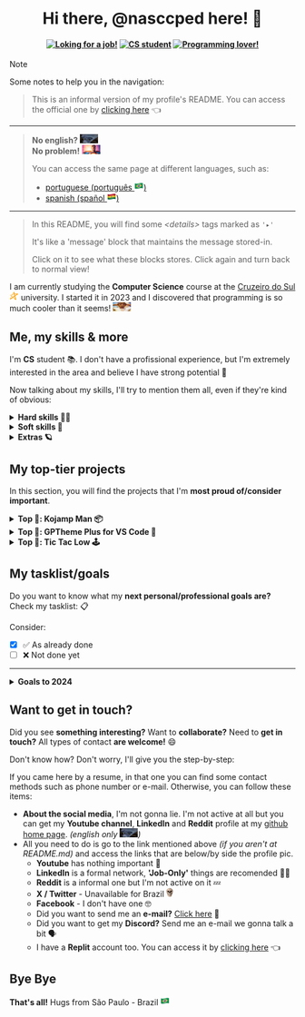 <!-- title and ----------------------------------------------------->
<h1 align="center">Hi there, @nasccped here! 👋</h1>

<!-- some centered badges -->
<h4 align="center">

[![Loking for a job!][loking-for-a-job-badge]](#)
[![CS student][student-badge]](#)
[![Programming lover!][prog-lov-badge]](#)

</h4>

<!-- some tips -->
> [!NOTE]
>
> Some notes to help you in the navigation:
>
> > This is an informal version of my profile's README. You can
> > access the official one by [clicking here][github-profile-link] 👈
>
> ---
>
> > **No english?** <img src="./assets/random-no_something_meme.jpg" style="height: 1rem; width: 2rem" alt="no english?"><br>
> > **No problem!** <img src="./assets/random-theres_a_starman.png" style="height: 1rem; width: 2rem" alt="no worry, son">
> >
> > You can access the same page at different languages, such as:
> > - [portuguese (português <img src="./assets/flag-brazil.png" style="height: 1rem" alt="Brazil flag">)][inf-readme-ptbr-link]
> > - [spanish  (spañol <img src="./assets/flag-bolivia.png" style="height: 1rem" alt="Bolivia flag">)][inf-readme-es-link]
>
> ---
>
> > In this README, you will find some _&lt;details&gt;_ tags marked as
> > `'▸'`
> >
> > It's like a 'message' block that maintains the message stored-in.
> >
> > Click on it to see what these blocks stores. Click again and turn
> > back to normal view!


<!-- description text ---------------------------------------------->
I am currently studying the **Computer Science** course at the
[Cruzeiro do Sul <img
src="./assets/logo-cruzeiro_do_sul.png"
style="height: 1rem"
alt="Cruzeiro do Sul logo">][cruzeiro-do-sul-link] university. I
started it in 2023 and I discovered that programming is so much
cooler than it seems! <img
src="./assets/random-surprised_guy.jpg"
style="height: 1rem; width: 2rem"
alt="surprised guy">



<!-- self explanatory ---------------------------------------------->
Me, my skills & more
--------------------

I'm **CS** student 📚. I don't have a profissional experience, but I'm
extremely interested in the area and believe I have strong
potential 🔭

Now talking about my skills, I'll try to mention them all, even if
they're kind of obvious:

<details>

<summary><strong>Hard skills 👷‍♂️</strong></summary><br>

- **Algorithms practices:** by learning programming, obviously I
learned how to structure an algorithm, its procedures, performing and
_'prettyness'_ of it 🔁
- **Data structure:** I've learned how to create, use and manipulate
different data types, _primitive ones_ (chars, numerics), _complex_
(arrays, list, linked list, stacks) and I'm still _learning others_
(binary tree, binary search tree, etc) 🧑‍🔬
- **Low level concept:** at **CS College**, I've learned a bunch of
concepts aplieds to [C lang][c-lang-link], such as pointers &
references, memory allocation ( <img src="./assets/random-skull.png"
style="height: 1rem" alt="dude"> 👈 by the way), **C** files and
**Header** files
- **Databases:** Relational database was learned too ([MySQL 🐬
only][mysql-link]), his concept and uses
- **OOP paradigm:** object-oriented programming and his concepts
(classes, objects, methods, attributes, inheritance, abstraction,
etc.) has been learned 🐕 (it was learned using [Java][java-link]
but works in any OOP Lang xD)
- **Web development and server integration:** I've learned a lil' bit
about vanilla HTML, CSS and JavaScript. I'm not a big fan of it but I
have a good idea of how they work 🌐. Also, learned how to integrate a
_'server-kind'_ to web pages using MySQL, PHP and a Apache, XAMPP
WampServer (☝️ this guy don't like web but want to learn a framework)
- **Versioning practices:** versioning projects during the
development it's one of the most important tasks to turn into a good
programmer. I have a good understanding about versioning 🏷️,
colaborating 🫂 and similars.

</details>

<details>

<summary><strong>Soft skills 🧠</strong></summary><br>

- **Analytical/critical thinking:** skill developed almost
automatically when we study programming, also, very important to
problem solving. 🎯
- **Self-didaction & constant learning:** When it comes to
technology, all the information we need is available on the internet.
Knowing how to make the most of it is essential to becoming a
successful programmer! 🧑‍💻
- **Problem Solving:** previously mentioned, problem solving is
basically the reason the programmer exists. Little time is spent
building new things but a lot is spent repairing the old ones. 🕰️
- **Comunication:** Regardless of the area in which you work, you
will only be able to be a good professional if you are able to
create, explain and support your ideas and arguments. Knowing how to
convince others through communication proves a lot about your
potential. 🗿

</details>

<details>

<summary><strong>Extras 🪐</strong></summary><br>

Things that are not so import but I still like to mention! 🗣️

Technologies that I have already had contact with:
- Python 🐍
- C 📠
- Java ☕
- Kotlin 🏝️
- MySQL 🐬
- Scripts 📓 _(Bash & Powershell)_
- Makefiles ⚒️
- Web 🌐 _(HTML, CSS, JS)_
- Rust 🦀 _(I'm still learning)_
- PHP 🐘
- Git 🏷️

What I like? _(job related)_
- programming ⌨️ _(obviously)_
- learn new things 📚
- beat my tasks ✅
- have my potential recognized 💪
- develop really, really, **REALLY** cool things 🎁
- contribute with all people around me 🤝

What I like too? _(non job related)_
- my friends 🫂
- draws ✏️
- arts 🖼️
- some games 🕹️
- music production 🎺
- animals 🦜

Not so important but some people say that I'm **funny** and
**responsible.** They like having me around 🗿

</details>



<!-- dedicated to my personal projects ----------------------------->
My top-tier projects
--------------------

<!-- details from projects table -->
In this section, you will find the projects that I'm **most proud
of/consider important**.

<!-- kojamp man -->
<details>

<summary><strong>Top 🥇: Kojamp Man 📦</strong></summary><br>

**Kojamp Man** is a **Kotlin 🏝️** and **Java ☕** Project Manager (like
[Gradle 🐘][gradle-link]) in a _'noob'_ version. While Gradle and
[Maven 🪶][maven-link] generates a giant environment to compile, run
and debug the project, Kojamp Man just generates the basic content
(`.git/`, `src/`, `Makefile`) to develope and run your project as
an academic one or something related 🏫

The project is currently at the beggining and receiving updates time
by time. You can get more info at the
[official github repository 🔗][kojamp-man-link]

</details>

<!-- gptheme plus -->
<details>

<summary><strong>Top 🥈: GPTheme Plus for VS Code 🎨</strong></summary><br>

**GPTheme Plus for VS Code** is a VS Code colorscheme extension based
on [Chat GPT][chat-gpt-link] code view. It's not a big achievement,
but I was proud of it 🫡

A short while ago, I started using [Neovim][neovim-link] as my **IDE**
and this made me work less on this project 🙁, but you can still get
more information by accessing the
[official github repository 👥][gptheme-plus-github-link] or the
[vscode marketplace 🛒][gptheme-plus-mrktplc-link] too...

</details>

<!-- tic tac low -->
<details>

<summary><strong>Top 🥉: Tic Tac Low 🕹️</strong></summary><br>

**Tic Tac Low** is a self-challenge game proposal inspired on the
`Tic Tac Toe` _(My first solo game developed at CS school)_. Read until
the end. It Worth 🥹

At first, I wanted to develop a game, but with some restrictions:

- Make a game in _Pygame_, _Java_, _Unreal_, _..._ it's easy a lot 💤.
Dude, I'm not a _programmer_ 👶, I'm a _**PRO**-grammer_ 🗿. I want to
do this **in the hardest lang that I've learned**. _(C was choosen
<img src="./assets/random-guy_at_war.gif"
style="height: 1rem; widht: 2rem"
alt="goofy war meme">)_
- **Libs**? **Generate window**? **Dependencies**? The only
dependency here will be the **binary**. The rest will be coded 🗿
- Everything will be **visualized** and **accessed** by the terminal
window. The game **is simple**, the implementation **is hard**.
That's the deal 🗿

So... **what's the problem? 🤓**

When I started the [Kojamp Man 📦][kojamp-man-link] development, I
ended up _leaving this project aside for a while_ ~~(the difficulty
in development also contributed)~~. I don't know if I'll go back to
developing this project any time soon, but I **intend to finish it
someday!** <img src="./assets/random-theres_a_starman.png"
style="height: 1rem; width: 2rem"
alt="there's a starman">

You can go to the project repo by clicking
[here][tic-tac-low-repo-link].

</details>



<!-- personal task list -------------------------------------------->
My tasklist/goals
-----------------

Do you want to know what my **next personal/professional goals are?**
Check my tasklist: 📋


Consider:
- [X] ✅ As already done
- [ ] ❌ Not done yet

---

<details>

<summary><strong>Goals to 2024</strong></summary><br>

- [X] Upload my first official VS Code extension 🧩
- [ ] Build some cool profile README 🌟
- [ ] Do several updates to [Kojamp Man][kojamp-man-link] project 🪛
- [ ] Get my first job as a programmer or something related 👨‍🏭
- [ ] Start a in-depth Rust-lang learning 🦀
- [ ] Maybe, turn back to [Tic Tac Low][tic-tac-low-repo-link] development 🕹️

</details>



<!-- contact ------------------------------------------------------->
Want to get in touch?
---------------------

Did you see **something interesting?** Want to **collaborate?** Need
to **get in touch?** All types of contact **are welcome!** 😄

Don't know how? Don't worry, I'll give you the step-by-step:

If you came here by a resume, in that one you can find some contact
methods such as phone number or e-mail. Otherwise, you can follow
these items:

- **About the social media**, I'm not gonna lie. I'm not active at
all but you can get my **Youtube channel**, **LinkedIn** and
**Reddit** profile at my [github home page][github-profile-link].
_(english only <img src="./assets/random-no_something_meme.jpg"
style="height: 1rem; width: 2rem"
alt="no english?">)_
- All you need to do is go to the link mentioned above _(if you
aren't at README.md)_ and access the links that are below/by side the
profile pic.
  - **Youtube** has nothing important 🤷
  - **LinkedIn** is a formal network, **'Job-Only'** things are
  recomended 🧑‍💼
  - **Reddit** is a informal one but I'm not active on it 💤
  - **X / Twitter** - Unavailable for Brazil <img
src="./assets/random-skull.png"
style="height: 1rem"
alt="dude...">
  - **Facebook** - I don't have one 🤓
  - Did you want to send me an **e-mail?**
[Click here][send-email-template] 📩
  - Did you want to get my **Discord?** Send me an e-mail we gonna
talk a bit 🗣️
  - I have a **Replit** account too. You can access it by
[clicking here][replit-profile-link] 👈



<!-- bye bye ------------------------------------------------------->
Bye Bye
-------

**That's all!** Hugs from São Paulo - Brazil
<img src="./assets/flag-brazil.png"
style="height: 1rem"
alt="Brazil flag">



<!-- md link-shorts ------------------------------------------------->

<!-- badges -->
[loking-for-a-job-badge]: https://img.shields.io/badge/loking_for_a_job!-0175C2?style=for-the-badge&logo=SearXNG&logoColor=white
[student-badge]: https://img.shields.io/badge/cs_student-FF9900?style=for-the-badge&logo=Amazon-EC2&logoColor=white
[prog-lov-badge]: https://img.shields.io/badge/programming_lover-DE3141?style=for-the-badge&logo=GNOME-Terminal&logoColor=white

<!-- links -->
[inf-readme-ptbr-link]: ./README.inf.pt-br.md
[inf-readme-es-link]: ./README.inf.es.md
[cruzeiro-do-sul-link]: https://www.cruzeirodosul.edu.br/
[c-lang-link]: https://www.w3schools.com/c/c_intro.php
[mysql-link]: https://www.mysql.com/
[java-link]: https://www.oracle.com/java/
[gradle-link]: https://gradle.org/
[maven-link]: https://maven.apache.org/
[kojamp-man-link]: https://github.com/nasccped/kojamp-man
[chat-gpt-link]: https://openai.com/chatgpt/
[neovim-link]: https://neovim.io/
[gptheme-plus-github-link]: https://github.com/nasccped/vsc-gptheme-plus-extension
[gptheme-plus-mrktplc-link]: https://marketplace.visualstudio.com/items?itemName=nascc.gptheme-plus
[tic-tac-low-repo-link]: https://github.com/nasccped/tic-tac-low
[github-profile-link]: https://github.com/nasccped
[send-email-template]: mailto:pdbt.contact@gmail.com?subject=Put%20the%20Message%20title%20here%20%E2%9C%8D%EF%B8%8F&body=Don't%20forget%20to%20add...%20well...%20the%20message%20%F0%9F%98%85
[replit-profile-link]: https://replit.com/@nasccped
